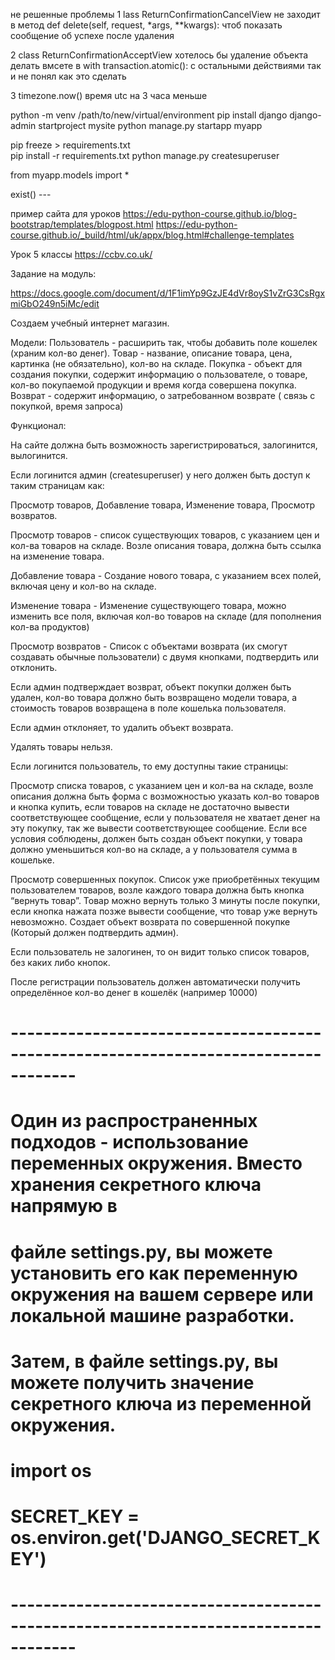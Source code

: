 не решенные проблемы
1 lass ReturnConfirmationCancelView не заходит в метод
def delete(self, request, *args, **kwargs):
чтоб показать сообщение об успехе после удаления

2 class ReturnConfirmationAcceptView
хотелось бы удаление объекта делать вмсете в with transaction.atomic():
с остальными действиями так и не понял как это сделать

3 timezone.now()  время utc на 3 часа меньше

python -m venv /path/to/new/virtual/environment
pip install django
django-admin startproject mysite
python manage.py startapp myapp

pip freeze > requirements.txt  
pip install -r requirements.txt
python manage.py createsuperuser

from myapp.models import *

exist() ---

пример сайта для уроков
https://edu-python-course.github.io/blog-bootstrap/templates/blogpost.html
https://edu-python-course.github.io/_build/html/uk/appx/blog.html#challenge-templates

Урок 5
классы https://ccbv.co.uk/

Задание на модуль:

https://docs.google.com/document/d/1F1imYp9GzJE4dVr8oyS1vZrG3CsRgxmiGbO249n5iMc/edit

Создаем учебный интернет магазин.

Модели:
Пользователь - расширить так, чтобы добавить поле кошелек (храним кол-во денег).
Товар - название, описание товара, цена, картинка (не обязательно), кол-во на складе.
Покупка - объект для создания покупки, содержит информацию о пользователе, о товаре, кол-во покупаемой продукции и время
когда совершена покупка.
Возврат - содержит информацию, о затребованном возврате ( связь с покупкой, время запроса)

Функционал:

На сайте должна быть возможность зарегистрироваться, залогинится, вылогинится.

Если логинится админ (createsuperuser) у него должен быть доступ к таким страницам как:

Просмотр товаров, Добавление товара, Изменение товара, Просмотр возвратов.

Просмотр товаров - список существующих товаров, с указанием цен и кол-ва товаров на складе. Возле описания товара,
должна быть ссылка на изменение товара.

Добавление товара - Создание нового товара, с указанием всех полей, включая цену и кол-во на складе.

Изменение товара - Изменение существующего товара, можно изменить все поля, включая кол-во товаров на складе (для
пополнения кол-ва продуктов)

Просмотр возвратов - Список с объектами возврата (их смогут создавать обычные пользователи) с двумя кнопками,
подтвердить или отклонить.

Если админ подтверждает возврат, объект покупки должен быть удален, кол-во товара должно быть возвращено модели товара,
а стоимость товаров возвращена в поле кошелька пользователя.

Если админ отклоняет, то удалить объект возврата.

Удалять товары нельзя.

Если логинится пользователь, то ему доступны такие страницы:

Просмотр списка товаров, с указанием цен и кол-ва на складе, возле описания должна быть форма с возможностью указать
кол-во товаров и кнопка купить, если товаров на складе не достаточно вывести соответствующее сообщение, если у
пользователя не хватает денег на эту покупку, так же вывести соответствующее сообщение. Если все условия соблюдены,
должен быть создан объект покупки, у товара должно уменьшиться кол-во на складе, а у пользователя сумма в кошельке.

Просмотр совершенных покупок. Список уже приобретённых текущим пользователем товаров, возле каждого товара должна быть
кнопка “вернуть товар”. Товар можно вернуть только 3 минуты после покупки, если кнопка нажата позже вывести сообщение,
что товар уже вернуть невозможно. Создает объект возврата по совершенной покупке (Который должен подтвердить админ).

Если пользователь не залогинен, то он видит только список товаров, без каких либо кнопок.

После регистрации пользователь должен автоматически получить определённое кол-во денег в кошелёк (например 10000)

# ------------------------------------------------------------------------------------
# Один из распространенных подходов - использование переменных окружения. Вместо хранения секретного ключа напрямую в
# файле settings.py, вы можете установить его как переменную окружения на вашем сервере или локальной машине разработки.
# Затем, в файле settings.py, вы можете получить значение секретного ключа из переменной окружения.
# import os
#
# SECRET_KEY = os.environ.get('DJANGO_SECRET_KEY')
# ------------------------------------------------------------------------------------